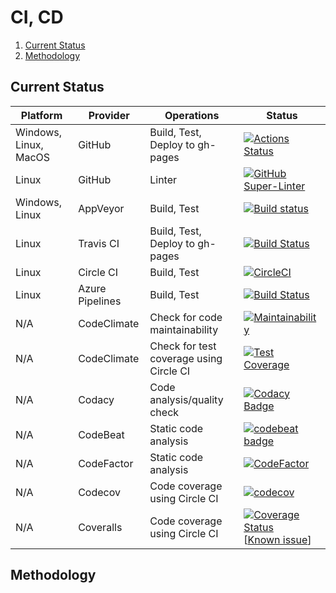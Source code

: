 # CI, CD

1. [Current Status](#current-status)
2. [Methodology](#methodology)

## Current Status

| Platform              | Provider        | Operations                              | Status                                                                                                                                                                                                                                                                                                                                       |
| --------------------- | --------------- | --------------------------------------- | -------------------------------------------------------------------------------------------------------------------------------------------------------------------------------------------------------------------------------------------------------------------------------------------------------------------------------------------- |
| Windows, Linux, MacOS | GitHub          | Build, Test, Deploy to gh-pages         | [![Actions Status](https://github.com/computer-science-engineering/learning-computer-science/workflows/build-test/badge.svg)](https://github.com/computer-science-engineering/learning-computer-science/actions)                                                                                                                             |
| Linux                 | GitHub          | Linter                                  | [![GitHub Super-Linter](https://github.com/computer-science-engineering/learning-computer-science/workflows/Lint%20Code%20Base/badge.svg)](https://github.com/computer-science-engineering/learning-computer-science/actions)                                                                                                                |
| Windows, Linux        | AppVeyor        | Build, Test                             | [![Build status](https://ci.appveyor.com/api/projects/status/uvjam91rdx7f2kdo?svg=true)](https://ci.appveyor.com/project/manastalukdar/learning-computer-science)                                                                                                                                                                            |
| Linux                 | Travis CI       | Build, Test, Deploy to gh-pages         | [![Build Status](https://app.travis-ci.com/computer-science-engineering/learning-computer-science.svg?branch=main)](https://app.travis-ci.com/computer-science-engineering/learning-computer-science)                                                                                                                                                |
| Linux                 | Circle CI       | Build, Test                             | [![CircleCI](https://circleci.com/gh/computer-science-engineering/learning-computer-science/tree/main.svg?style=svg)](https://circleci.com/gh/computer-science-engineering/learning-computer-science/tree/main)                                                                                                                              |
| Linux                 | Azure Pipelines | Build, Test                             | [![Build Status](https://dev.azure.com/manas0111/computer-science-engineering/_apis/build/status/computer-science-engineering.learning-computer-science?branchName=refs%2Fpull%2F114%2Fmerge)](https://dev.azure.com/manas0111/computer-science-engineering/_build/latest?definitionId=1&branchName=refs%2Fpull%2F114%2Fmerge)                                                                                                                              |
| N/A                   | CodeClimate     | Check for code maintainability          | [![Maintainability](https://api.codeclimate.com/v1/badges/2e2bfc548d29f566051a/maintainability)](https://codeclimate.com/github/computer-science-engineering/learning-computer-science/maintainability)                                                                                                                                      |
| N/A                   | CodeClimate     | Check for test coverage using Circle CI | [![Test Coverage](https://api.codeclimate.com/v1/badges/2e2bfc548d29f566051a/test_coverage)](https://codeclimate.com/github/computer-science-engineering/learning-computer-science/test_coverage)                                                                                                                                            |
| N/A                   | Codacy          | Code analysis/quality check             | [![Codacy Badge](https://app.codacy.com/project/badge/Grade/b10299a64e704411ba321229fcad3e04)](https://www.codacy.com/gh/computer-science-engineering/learning-computer-science/dashboard?utm_source=github.com&amp;utm_medium=referral&amp;utm_content=computer-science-engineering/learning-computer-science&amp;utm_campaign=Badge_Grade) |
| N/A                   | CodeBeat        | Static code analysis                    | [![codebeat badge](https://codebeat.co/badges/29ea0010-206a-433c-813d-55eba8e9edaf)](https://codebeat.co/projects/github-com-computer-science-engineering-learning-computer-science-main)                                                                                                                                                    |
| N/A                   | CodeFactor      | Static code analysis                    | [![CodeFactor](https://www.codefactor.io/repository/github/computer-science-engineering/learning-computer-science/badge)](https://www.codefactor.io/repository/github/computer-science-engineering/learning-computer-science)                                                                                                                |
| N/A                   | Codecov         | Code coverage using Circle CI           | [![codecov](https://codecov.io/gh/computer-science-engineering/learning-computer-science/branch/main/graph/badge.svg?token=IN47ioiCTU)](undefined)                                                                                                                                                                                           |
| N/A                   | Coveralls       | Code coverage using Circle CI           | [![Coverage Status](https://coveralls.io/repos/github/computer-science-engineering/learning-computer-science/badge.svg?branch=main)](https://coveralls.io/github/computer-science-engineering/learning-computer-science?branch=main) [[Known issue](https://github.com/computer-science-engineering/learning-computer-science/issues/35)]    |

## Methodology
